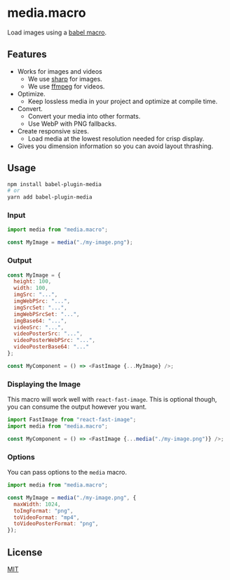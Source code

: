 # media.macro

Load images using a [babel macro](https://github.com/kentcdodds/babel-plugin-macros).

## Features

- Works for images and videos
  - We use [sharp](https://sharp.pixelplumbing.com/) for images.
  - We use [ffmpeg](https://www.ffmpeg.org/) for videos.
- Optimize.
  - Keep lossless media in your project and optimize at compile time.
- Convert.
  - Convert your media into other formats.
  - Use WebP with PNG fallbacks.
- Create responsive sizes.
  - Load media at the lowest resolution needed for crisp display.
- Gives you dimension information so you can avoid layout thrashing.

## Usage

```bash
npm install babel-plugin-media
# or
yarn add babel-plugin-media
```

### Input

```js
import media from "media.macro";

const MyImage = media("./my-image.png");
```

### Output

```js
const MyImage = {
  height: 100,
  width: 100,
  imgSrc: "...",
  imgWebPSrc: "...",
  imgSrcSet: "...",
  imgWebPSrcSet: "...",
  imgBase64: "...",
  videoSrc: "...",
  videoPosterSrc: "...",
  videoPosterWebPSrc: "...",
  videoPosterBase64: "..."
};

const MyComponent = () => <FastImage {...MyImage} />;
```

### Displaying the Image

This macro will work well with `react-fast-image`.
This is optional though, you can consume the output however you want.

```js
import FastImage from "react-fast-image";
import media from "media.macro";

const MyComponent = () => <FastImage {...media("./my-image.png")} />;
```

### Options

You can pass options to the `media` macro.

```js
import media from "media.macro";

const MyImage = media("./my-image.png", {
  maxWidth: 1024,
  toImgFormat: "png",
  toVideoFormat: "mp4",
  toVideoPosterFormat: "png",
});
```

## License

[MIT](LICENSE)
